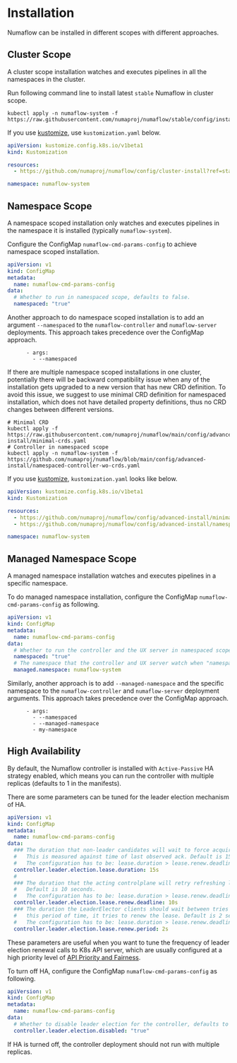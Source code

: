 # Installation

Numaflow can be installed in different scopes with different approaches.

## Cluster Scope

A cluster scope installation watches and executes pipelines in all the namespaces in the cluster.

Run following command line to install latest `stable` Numaflow in cluster scope.

```shell
kubectl apply -n numaflow-system -f https://raw.githubusercontent.com/numaproj/numaflow/stable/config/install.yaml
```

If you use [kustomize](https://kustomize.io/), use `kustomization.yaml` below.

```yaml
apiVersion: kustomize.config.k8s.io/v1beta1
kind: Kustomization

resources:
  - https://github.com/numaproj/numaflow/config/cluster-install?ref=stable # Or specify a version

namespace: numaflow-system
```

## Namespace Scope

A namespace scoped installation only watches and executes pipelines in the namespace it is installed (typically `numaflow-system`).

Configure the ConfigMap `numaflow-cmd-params-config` to achieve namespace scoped installation.

```yaml
apiVersion: v1
kind: ConfigMap
metadata:
  name: numaflow-cmd-params-config
data:
  # Whether to run in namespaced scope, defaults to false.
  namespaced: "true"
```

Another approach to do namespace scoped installation is to add an argument `--namespaced` to the `numaflow-controller` and `numaflow-server` deployments. This approach takes precedence over the ConfigMap approach.

```
      - args:
        - --namespaced
```

If there are multiple namespace scoped installations in one cluster, potentially there will be backward compatibility issue when any of the installation gets upgraded to a new version that has new CRD definition. To avoid this issue, we suggest to use minimal CRD definition for namespaced installation, which does not have detailed property definitions, thus no CRD changes between different versions.

```shell
# Minimal CRD
kubectl apply -f https://raw.githubusercontent.com/numaproj/numaflow/main/config/advanced-install/minimal-crds.yaml
# Controller in namespaced scope
kubectl apply -n numaflow-system -f https://github.com/numaproj/numaflow/blob/main/config/advanced-install/namespaced-controller-wo-crds.yaml
```

If you use [kustomize](https://kustomize.io/), `kustomization.yaml` looks like below.

```yaml
apiVersion: kustomize.config.k8s.io/v1beta1
kind: Kustomization

resources:
  - https://github.com/numaproj/numaflow/config/advanced-install/minimal-crds?ref=stable # Or specify a version
  - https://github.com/numaproj/numaflow/config/advanced-install/namespaced-controller?ref=stable # Or specify a version

namespace: numaflow-system
```

## Managed Namespace Scope

A managed namespace installation watches and executes pipelines in a specific namespace.

To do managed namespace installation, configure the ConfigMap `numaflow-cmd-params-config` as following.

```yaml
apiVersion: v1
kind: ConfigMap
metadata:
  name: numaflow-cmd-params-config
data:
  # Whether to run the controller and the UX server in namespaced scope, defaults to false.
  namespaced: "true"
  # The namespace that the controller and UX server watch when "namespaced" is true, defaults to the installation namespace.
  managed.namespace: numaflow-system
```

Similarly, another approach is to add `--managed-namespace` and the specific namespace to the `numaflow-controller` and `numaflow-server` deployment arguments. This approach takes precedence over the ConfigMap approach.

```
      - args:
        - --namespaced
        - --managed-namespace
        - my-namespace
```

## High Availability

By default, the Numaflow controller is installed with `Active-Passive` HA strategy enabled, which means you can run the controller with multiple replicas (defaults to 1 in the manifests).

There are some parameters can be tuned for the leader election mechanism of HA.

```yaml
apiVersion: v1
kind: ConfigMap
metadata:
  name: numaflow-cmd-params-config
data:
  ### The duration that non-leader candidates will wait to force acquire leadership.
  #   This is measured against time of last observed ack. Default is 15 seconds.
  #   The configuration has to be: lease.duration > lease.renew.deadline > lease.renew.period
  controller.leader.election.lease.duration: 15s
  #
  ### The duration that the acting controlplane will retry refreshing leadership before giving up.
  #   Default is 10 seconds.
  #   The configuration has to be: lease.duration > lease.renew.deadline > lease.renew.period
  controller.leader.election.lease.renew.deadline: 10s
  ### The duration the LeaderElector clients should wait between tries of actions, which means every
  #   this period of time, it tries to renew the lease. Default is 2 seconds.
  #   The configuration has to be: lease.duration > lease.renew.deadline > lease.renew.period
  controller.leader.election.lease.renew.period: 2s
```

These parameters are useful when you want to tune the frequency of leader election renewal calls to K8s API server, which are usually configured at a high priority level of [API Priority and Fairness](https://kubernetes.io/docs/concepts/cluster-administration/flow-control/).

To turn off HA, configure the ConfigMap `numaflow-cmd-params-config` as following.

```yaml
apiVersion: v1
kind: ConfigMap
metadata:
  name: numaflow-cmd-params-config
data:
  # Whether to disable leader election for the controller, defaults to false
  controller.leader.election.disabled: "true"
```

If HA is turned off, the controller deployment should not run with multiple replicas.

